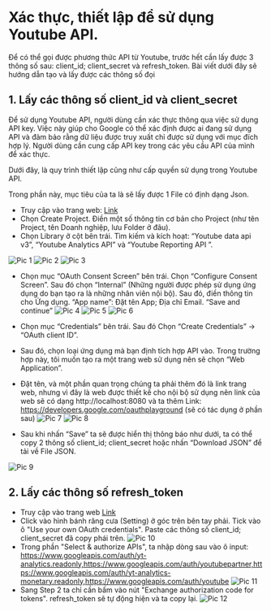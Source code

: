 
# Xác thực, thiết lập để sử dụng Youtube API.
Để có thể gọi được phương thức API từ Youtube, trước hết cần lấy được 3 thông số sau: client_id; client_secret và refresh_token.
Bài viết dưới đây sẽ hướng dẫn tạo và lấy được các thông số đọi
## 1. Lấy các thông số client_id và client_secret
Để sử dụng Youtube API, người dùng cần xác thực thông qua việc sử dụng API key. Việc này giúp cho Google có thể xác định được ai đang sử dụng API và đảm bảo rằng dữ liệu được truy xuất chỉ được sử dụng với mục đích hợp lý. Người dùng cần cung cấp API key trong các yêu cầu API của mình để xác thực.

Dưới đây, là quy trình thiết lập cũng như cấp quyền sử dụng trong Youtube API.

Trong phần này, mục tiêu của ta là sẽ lấy được 1 File có định dạng Json.
- Truy cập vào trang web: [Link](https://console.cloud.google.com/projectselector2/apis/dashboard?organizationId=802485071097&supportedpurview=project)
- Chọn Create Project. Điền một số thông tin cơ bản cho Project (như tên Project, tên Doanh nghiệp, lưu Folder ở đâu).
- Chọn Library ở cột bên trái. Tìm kiếm và kích hoạt: “Youtube data api v3”, “Youtube Analytics API” và “Youtube Reporting API ”. 

![Pic 1](https://github.com/QuangHD-Sconnect/Youtube-API-Web/blob/main/API%20doc%20image/Picture1.png?raw=true)
![Pic 2](https://github.com/QuangHD-Sconnect/Youtube-API-Web/blob/main/API%20doc%20image/Picture2.png?raw=true)
![Pic 3](https://github.com/QuangHD-Sconnect/Youtube-API-Web/blob/main/API%20doc%20image/Picture3.png?raw=true)

- Chọn mục “OAuth Consent Screen” bên trái. Chọn “Configure Consent Screen”. Sau đó chọn “Internal” (Những người được phép sử dụng ứng dụng do bạn tạo ra là những nhân viên nội bộ). Sau đó, điền thông tin cho Ứng dụng. “App name”: Đặt tên App; Địa chỉ Email. “Save and continue”
![Pic 4](https://github.com/QuangHD-Sconnect/Youtube-API-Web/blob/main/API%20doc%20image/Picture4.png?raw=true)
![Pic 5](https://github.com/QuangHD-Sconnect/Youtube-API-Web/blob/main/API%20doc%20image/Picture5.png?raw=true)
![Pic 6](https://github.com/QuangHD-Sconnect/Youtube-API-Web/blob/main/API%20doc%20image/Picture6.png?raw=true)

- Chọn mục “Credentials” bên trái. Sau đó Chọn “Create Credentials” → “OAuth client ID”.
- Sau đó, chọn loại ứng dụng mà bạn định tích hợp API vào. Trong trường hợp này, tôi muốn tạo ra một trang web sử dụng nên sẽ chọn “Web Application”.
- Đặt tên, và một phần quan trọng chúng ta phải thêm đó là link trang web, nhưng vì đây là web được thiết kế cho nội bộ sử dụng nên link của web sẽ có dạng http://localhost:8080 và ta thêm Link: https://developers.google.com/oauthplayground (sẽ có tác dụng ở phần sau)
<space><space> ![Pic 7](https://github.com/QuangHD-Sconnect/Youtube-API-Web/blob/main/API%20doc%20image/Picture7.png?raw=true)
![Pic 8](https://github.com/QuangHD-Sconnect/Youtube-API-Web/blob/main/API%20doc%20image/Picture8.png?raw=true)

- Sau khi nhấn “Save” ta sẽ được hiển thị thông báo như dưới, ta có thể copy 2 thông số client_id; client_secret hoặc nhấn “Download JSON” để tải về File JSON.

 ![Pic 9](https://github.com/QuangHD-Sconnect/Youtube-API-Web/blob/main/API%20doc%20image/Picture9.png?raw=true)

## 2. Lấy các thông số refresh_token
 
- Truy cập vào trang web [Link](https://developers.google.com/oauthplayground/)
- Click vào hình bánh răng cưa (Setting) ở góc trên bên tay phải. Tick vào ô "Use your own OAuth credentials". Paste các thông số client_id; client_secret đã copy phái trên.
![Pic 10](https://github.com/QuangHD-Sconnect/Youtube-API-Web/blob/main/API%20doc%20image/Picture10.png?raw=true)
- Trong phần "Select & authorize APIs", ta nhập dòng sau vào ô input: https://www.googleapis.com/auth/yt-analytics.readonly,https://www.googleapis.com/auth/youtubepartner,https://www.googleapis.com/auth/yt-analytics-monetary.readonly,https://www.googleapis.com/auth/youtube
 ![Pic 11](https://github.com/QuangHD-Sconnect/Youtube-API-Web/blob/main/API%20doc%20image/Picture11.png?raw=true)
- Sang Step 2 ta chỉ cần bấm vào nút "Exchange authorization code for tokens". refresh_token sẽ tự động hiện và ta copy lại.
 ![Pic 12](https://github.com/QuangHD-Sconnect/Youtube-API-Web/blob/main/API%20doc%20image/Picture12.png?raw=true)
 
